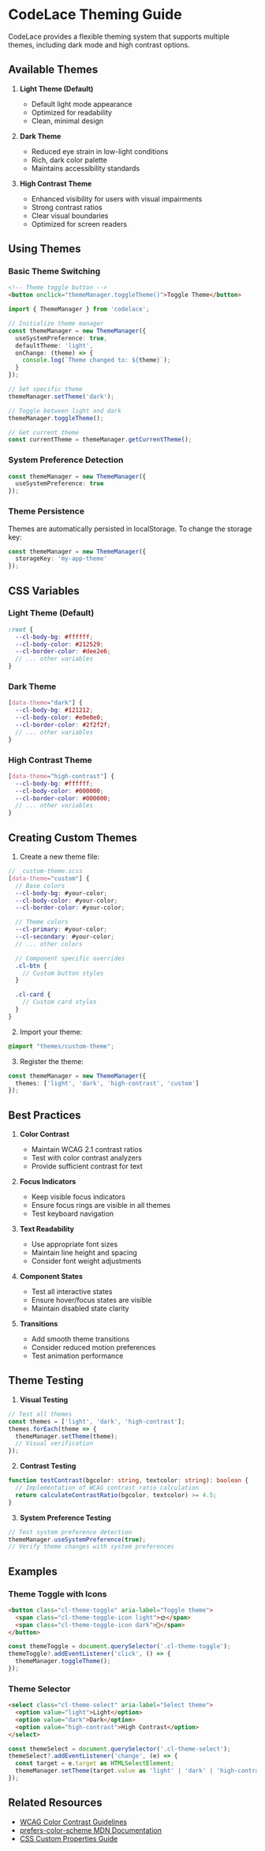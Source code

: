 # CodeLace Theming Guide

CodeLace provides a flexible theming system that supports multiple themes, including dark mode and high contrast options.

## Available Themes

1. **Light Theme (Default)**
   - Default light mode appearance
   - Optimized for readability
   - Clean, minimal design

2. **Dark Theme**
   - Reduced eye strain in low-light conditions
   - Rich, dark color palette
   - Maintains accessibility standards

3. **High Contrast Theme**
   - Enhanced visibility for users with visual impairments
   - Strong contrast ratios
   - Clear visual boundaries
   - Optimized for screen readers

## Using Themes

### Basic Theme Switching

```html
<!-- Theme toggle button -->
<button onclick="themeManager.toggleTheme()">Toggle Theme</button>
```

```typescript
import { ThemeManager } from 'codelace';

// Initialize theme manager
const themeManager = new ThemeManager({
  useSystemPreference: true,
  defaultTheme: 'light',
  onChange: (theme) => {
    console.log(`Theme changed to: ${theme}`);
  }
});

// Set specific theme
themeManager.setTheme('dark');

// Toggle between light and dark
themeManager.toggleTheme();

// Get current theme
const currentTheme = themeManager.getCurrentTheme();
```

### System Preference Detection

```typescript
const themeManager = new ThemeManager({
  useSystemPreference: true
});
```

### Theme Persistence

Themes are automatically persisted in localStorage. To change the storage key:

```typescript
const themeManager = new ThemeManager({
  storageKey: 'my-app-theme'
});
```

## CSS Variables

### Light Theme (Default)
```scss
:root {
  --cl-body-bg: #ffffff;
  --cl-body-color: #212529;
  --cl-border-color: #dee2e6;
  // ... other variables
}
```

### Dark Theme
```scss
[data-theme="dark"] {
  --cl-body-bg: #121212;
  --cl-body-color: #e0e0e0;
  --cl-border-color: #2f2f2f;
  // ... other variables
}
```

### High Contrast Theme
```scss
[data-theme="high-contrast"] {
  --cl-body-bg: #ffffff;
  --cl-body-color: #000000;
  --cl-border-color: #000000;
  // ... other variables
}
```

## Creating Custom Themes

1. Create a new theme file:

```scss
// _custom-theme.scss
[data-theme="custom"] {
  // Base colors
  --cl-body-bg: #your-color;
  --cl-body-color: #your-color;
  --cl-border-color: #your-color;

  // Theme colors
  --cl-primary: #your-color;
  --cl-secondary: #your-color;
  // ... other colors

  // Component specific overrides
  .cl-btn {
    // Custom button styles
  }

  .cl-card {
    // Custom card styles
  }
}
```

2. Import your theme:

```scss
@import "themes/custom-theme";
```

3. Register the theme:

```typescript
const themeManager = new ThemeManager({
  themes: ['light', 'dark', 'high-contrast', 'custom']
});
```

## Best Practices

1. **Color Contrast**
   - Maintain WCAG 2.1 contrast ratios
   - Test with color contrast analyzers
   - Provide sufficient contrast for text

2. **Focus Indicators**
   - Keep visible focus indicators
   - Ensure focus rings are visible in all themes
   - Test keyboard navigation

3. **Text Readability**
   - Use appropriate font sizes
   - Maintain line height and spacing
   - Consider font weight adjustments

4. **Component States**
   - Test all interactive states
   - Ensure hover/focus states are visible
   - Maintain disabled state clarity

5. **Transitions**
   - Add smooth theme transitions
   - Consider reduced motion preferences
   - Test animation performance

## Theme Testing

1. **Visual Testing**
```typescript
// Test all themes
const themes = ['light', 'dark', 'high-contrast'];
themes.forEach(theme => {
  themeManager.setTheme(theme);
  // Visual verification
});
```

2. **Contrast Testing**
```typescript
function testContrast(bgcolor: string, textcolor: string): boolean {
  // Implementation of WCAG contrast ratio calculation
  return calculateContrastRatio(bgcolor, textcolor) >= 4.5;
}
```

3. **System Preference Testing**
```typescript
// Test system preference detection
themeManager.useSystemPreference(true);
// Verify theme changes with system preferences
```

## Examples

### Theme Toggle with Icons

```html
<button class="cl-theme-toggle" aria-label="Toggle theme">
  <span class="cl-theme-toggle-icon light">🌞</span>
  <span class="cl-theme-toggle-icon dark">🌙</span>
</button>
```

```typescript
const themeToggle = document.querySelector('.cl-theme-toggle');
themeToggle?.addEventListener('click', () => {
  themeManager.toggleTheme();
});
```

### Theme Selector

```html
<select class="cl-theme-select" aria-label="Select theme">
  <option value="light">Light</option>
  <option value="dark">Dark</option>
  <option value="high-contrast">High Contrast</option>
</select>
```

```typescript
const themeSelect = document.querySelector('.cl-theme-select');
themeSelect?.addEventListener('change', (e) => {
  const target = e.target as HTMLSelectElement;
  themeManager.setTheme(target.value as 'light' | 'dark' | 'high-contrast');
});
```

## Related Resources

- [WCAG Color Contrast Guidelines](https://www.w3.org/WAI/WCAG21/Understanding/contrast-minimum.html)
- [prefers-color-scheme MDN Documentation](https://developer.mozilla.org/en-US/docs/Web/CSS/@media/prefers-color-scheme)
- [CSS Custom Properties Guide](https://developer.mozilla.org/en-US/docs/Web/CSS/Using_CSS_custom_properties)
